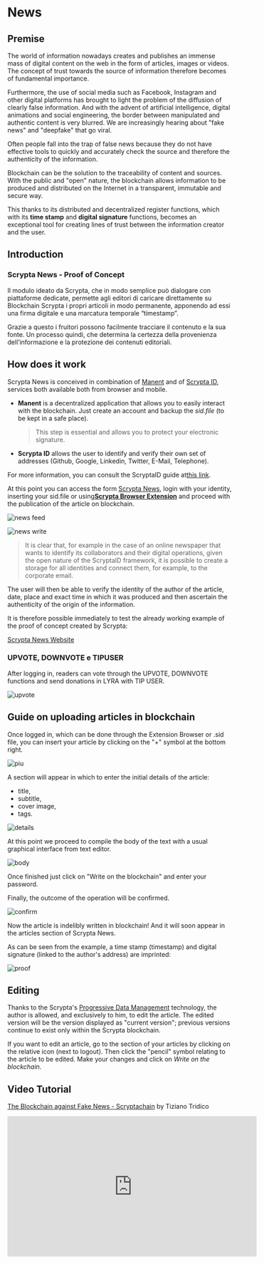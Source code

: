 # News

## Premise

The world of information nowadays creates and publishes an immense mass of digital content on the web in the form of articles, images or videos. The concept of trust towards the source of information therefore becomes of fundamental importance.

Furthermore, the use of social media such as Facebook, Instagram and other digital platforms has brought to light the problem of the diffusion of clearly false information. And with the advent of artificial intelligence, digital animations and social engineering, the border between manipulated and authentic content is very blurred. We are increasingly hearing about "fake news" and "deepfake" that go viral.

Often people fall into the trap of false news because they do not have effective tools to quickly and accurately check the source and therefore the authenticity of the information.

Blockchain can be the solution to the traceability of content and sources. With the public and "open" nature, the blockchain allows information to be produced and distributed on the Internet in a transparent, immutable and secure way.

This thanks to its distributed and decentralized register functions, which with its **time stamp** and **digital signature** functions, becomes an exceptional tool for creating lines of trust between the information creator and the user.

## Introduction

### Scrypta News - Proof of Concept

Il modulo ideato da Scrypta, che in modo semplice può dialogare con piattaforme dedicate, permette agli editori di caricare direttamente su Blockchain Scrypta i propri articoli in modo permanente, apponendo ad essi una firma digitale e una marcatura temporale “timestamp”. 

Grazie a questo i fruitori possono facilmente tracciare il contenuto e la sua fonte. Un processo quindi, che determina la certezza della provenienza dell’informazione e la protezione dei contenuti editoriali.

## How does it work
Scrypta News is conceived in combination of [Manent](https://manent.app/) and of [Scrypta ID](https://me.scrypta.id/), services both available both from browser and mobile.

- **Manent** is a decentralized application that allows you to easily interact with the blockchain. Just create an account and backup the *sid.file* (to be kept in a safe place).
   > This step is essential and allows you to protect your electronic signature.

- **Scrypta ID** allows the user to identify and verify their own set of addresses (Github, Google, Linkedin, Twitter, E-Mail, Telephone).

For more information, you can consult the ScryptaID guide at[this link](../id/README.md).

At this point you can access the form [Scrypta News](https://news.scryptachain.org/), login with your identity, inserting your sid.file or using[**Scrypta Browser Extension**](https://id.scryptachain.org/) and proceed with the publication of the article on blockchain.

![news feed](/assets/other/newsfeed.png)


![news write](/assets/other/newswrite.png)


> It is clear that, for example in the case of an online newspaper that wants to identify its collaborators and their digital operations, given the open nature of the ScryptaID framework, it is possible to create a storage for all identities and connect them, for example, to the corporate email.

The user will then be able to verify the identity of the author of the article, date, place and exact time in which it was produced and then ascertain the authenticity of the origin of the information.

It is therefore possible immediately to test the already working example of the proof of concept created by Scrypta:

[Scrypta News Website](https://news.scryptachain.org/)

### UPVOTE, DOWNVOTE e TIPUSER

After logging in, readers can vote through the UPVOTE, DOWNVOTE functions and send donations in LYRA with TIP USER.

![upvote](/assets/other/upvote.png)

## Guide on uploading articles in blockchain

Once logged in, which can be done through the Extension Browser or .sid file, you can insert your article by clicking on the "+" symbol at the bottom right.

![piu](/assets/news/piu.png)
 
A section will appear in which to enter the initial details of the article:

- title,
- subtitle,
- cover image,
- tags.

![details](/assets/news/article-details.png)


At this point we proceed to compile the body of the text with a usual graphical interface from text editor.

![body](/assets/news/article-body.png)


Once finished just click on "Write on the blockchain" and enter your password.

Finally, the outcome of the operation will be confirmed.

![confirm](/assets/news/article-written.png)


Now the article is indelibly written in blockchain! And it will soon appear in the articles section of Scrypta News.

As can be seen from the example, a time stamp (timestamp) and digital signature (linked to the author's address) are imprinted:


![proof](/assets/news/article-proof.png)


## Editing
Thanks to the Scrypta's [Progressive Data Management](../idanode/progressive-data-management.md) technology, the author is allowed, and exclusively to him, to edit the article. The edited version will be the version displayed as "current version"; previous versions continue to exist only within the Scrypta blockchain.

If you want to edit an article, go to the section of your articles by clicking on the relative icon (next to logout). Then click the "pencil" symbol relating to the article to be edited. Make your changes and click on *Write on the blockchain*.


## Video Tutorial

[The Blockchain against Fake News - Scryptachain](https://www.youtube.com/watch?v=5sNQ34nu1LU) by Tiziano Tridico


<iframe width="560" height="315" src="https://www.youtube.com/embed/5sNQ34nu1LU" frameborder="0" allow="accelerometer; autoplay; encrypted-media; gyroscope; picture-in-picture" allowfullscreen></iframe>